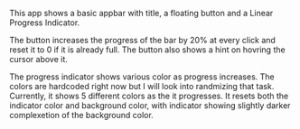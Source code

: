 This app shows a basic appbar with title, a floating button and a Linear Progress Indicator. 

The button increases the progress of the bar by 20% at every click and reset it to 0 if it is already full. The button also shows a hint on hovring the cursor above it.

The progress indicator shows various color as progress increases. The colors are hardcoded right now but I will look into randmizing that task. Currently, it shows 5 different colors as the it progresses. It resets both the indicator color and background color, with indicator showing slightly darker complexetion of the background color.
